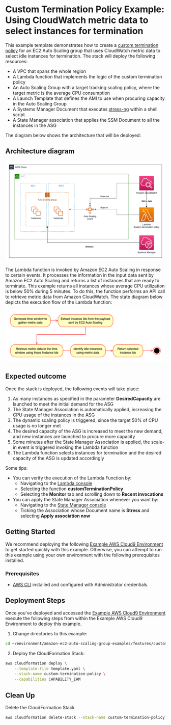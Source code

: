 # Custom Termination Policy Example: Using CloudWatch metric data to select instances for termination

This example template demonstrates how to create a [custom termination policy](https://docs.aws.amazon.com/autoscaling/ec2/userguide/lambda-custom-termination-policy.html) for an EC2 Auto Scaling group that uses CloudWatch metric data to select idle instances for termination. The stack will deploy the following resources:

- A VPC that spans the whole region
- A Lambda function that implements the logic of the custom termination policy
- An Auto Scaling Group with a target tracking scaling policy, where the target metric is the average CPU consumption
- A Launch Template that defines the AMI to use when procuring capacity in the Auto Scaling Group
- A Systems Manager Document that executes [stress-ng](https://wiki.ubuntu.com/Kernel/Reference/stress-ng) within a shell script
- A State Manager association that applies the SSM Document to all the instances in the ASG

The diagram below shows the architecture that will be deployed:

## Architecture diagram

![Architecture diagram](images/architecture.png)

The Lambda function is invoked by Amazon EC2 Auto Scaling in response to certain events. It processes the information in the input data sent by Amazon EC2 Auto Scaling and returns a list of instances that are ready to terminate. This example returns all instances whose average CPU utilization is below 50% during 5 minutes. To do this, the function performs an API call to retrieve metric data from Amazon CloudWatch. The state diagram below depicts the execution flow of the Lambda function:

![Execution flow](images/lambda.png)

## Expected outcome

Once the stack is deployed, the following events will take place:

1. As many instances as specified in the parameter **DesiredCapacity** are launched to meet the initial demand for the ASG
2. The State Manager Association is automatically applied, increasing the CPU usage of the instances in the ASG
3. The dynamic scaling policy is triggered, since the target 50% of CPU usage is no longer met
4. The desired capacity of the ASG is increased to meet the new demand, and new instances are launched to procure more capacity
5. Some minutes after the State Manager Association is applied, the scale-in event is triggered invoking the Lambda function
6. The Lambda function selects instances for termination and the desired capacity of the ASG is updated accordingly

Some tips:

- You can verify the execution of the Lambda Function by:
  - Navigating to the [Lambda console](https://console.aws.amazon.com/lambda)
  - Selecting the function **customTerminationPolicy**
  - Selecting the **Monitor** tab and scrolling down to **Recent invocations**
- You can apply the State Manager Association whenever you want by:
  - Navigating to the [State Manager console](https://console.aws.amazon.com/systems-manager/state-manager)
  - Ticking the Association whose Document name is **Stress** and selecting **Apply association now**

## Getting Started

We recommend deploying the following [Example AWS Cloud9 Environment](/environment/README.md) to get started quickly with this example. Otherwise, you can attempt to run this example using your own environment with the following prerequisites installed.

### Prerequisites

* [AWS CLI](https://docs.aws.amazon.com/cli/latest/userguide/cli-chap-install.html) installed and configured with Administrator credentials.

## Deployment Steps

Once you've deployed and accessed the [Example AWS Cloud9 Environment](/environment/README.md) execute the following steps from within the Example AWS Cloud9 Environment to deploy this example.

1. Change directories to this example:

```bash
cd ~/environment/amazon-ec2-auto-scaling-group-examples/features/custom-termination-policies/cloudwatch-metrics
```

2. Deploy the CloudFormation Stack:

```bash
aws cloudformation deploy \
    --template-file template.yaml \
    --stack-name custom-termination-policy \
    --capabilities CAPABILITY_IAM
```

## Clean Up

Delete the CloudFormation Stack

```bash
aws cloudformation delete-stack --stack-name custom-termination-policy
```